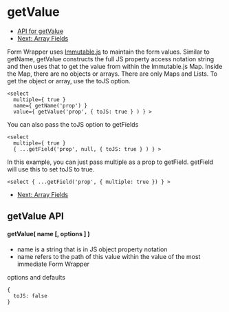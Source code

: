 # getValue

* [API for getValue](#API)
* [Next: Array Fields](./array-fields)


Form Wrapper uses [Immutable.js](https://facebook.github.io/immutable-js) to maintain the form values.
Similar to getName, getValue constructs the full JS property access notation string and then uses that
to get the value from within the Immutable.js Map.  Inside the Map, there are no objects or arrays.
There are only Maps and Lists.  To get the object or array, use the toJS option.

```
<select
  multiple={ true }
  name={ getName('prop') }
  value={ getValue('prop', { toJS: true } ) } >
```

You can also pass the toJS option to getFields

```
<select
  multiple={ true }
  { ...getField('prop', null, { toJS: true } ) } >
```

In this example, you can just pass multiple as a prop to getField.  getField will use this
to set toJS to true.

```
<select { ...getField('prop', { multiple: true }) } >
```

* [Next: Array Fields](./array-fields)


## <a name="API"></a>getValue API

#### getValue( name [, options ] )

* name is a string that is in JS object property notation
* name refers to the path of this value within the value of the most immediate Form Wrapper

options and defaults
```
{
  toJS: false
}
```
